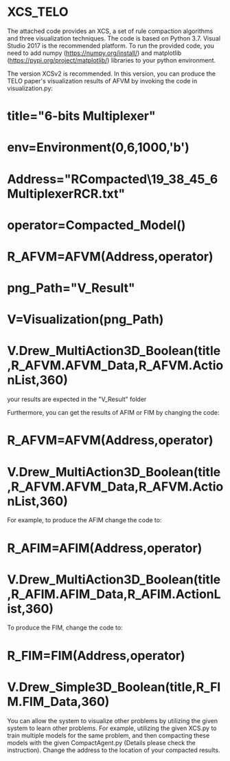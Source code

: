 # XCS_TELO

The attached code provides an XCS, a set of rule compaction algorithms and three visualization techniques. The code is based on Python 3.7. Visual Studio 2017 is the recommended platform. To run the provided code, you need to add numpy (https://numpy.org/install/) and matplotlib (https://pypi.org/project/matplotlib/) libraries to your python environment. 

The version XCSv2 is recommended. In this version, you can produce the TELO paper's visualization results of AFVM by invoking the code in visualization.py:

# title="6-bits Multiplexer"

# env=Environment(0,6,1000,'b')

# Address="RCompacted\\19_38_45_6MultiplexerRCR.txt"

# operator=Compacted_Model()

# R_AFVM=AFVM(Address,operator)

# png_Path="V_Result"

# V=Visualization(png_Path)

# V.Drew_MultiAction3D_Boolean(title,R_AFVM.AFVM_Data,R_AFVM.ActionList,360)

your results are expected in the "V_Result" folder

Furthermore, you can get the results of AFIM or FIM by changing the code:

# R_AFVM=AFVM(Address,operator)

# V.Drew_MultiAction3D_Boolean(title,R_AFVM.AFVM_Data,R_AFVM.ActionList,360)

For example, to produce the AFIM change the code to:

# R_AFIM=AFIM(Address,operator)

# V.Drew_MultiAction3D_Boolean(title,R_AFIM.AFIM_Data,R_AFIM.ActionList,360)

To produce the FIM, change the code to:

# R_FIM=FIM(Address,operator)

# V.Drew_Simple3D_Boolean(title,R_FIM.FIM_Data,360)

You can allow the system to visualize other problems by utilizing the given system to learn other problems. For example, utilizing the given XCS.py to train multiple models for the same problem, and then compacting these models with the given CompactAgent.py (Details please check the instruction). Change the address to the location of your compacted results.
